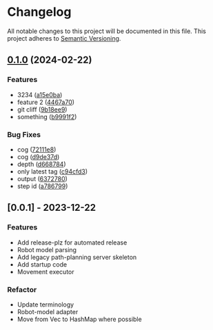 # Changelog

All notable changes to this project will be documented in this file.
This project adheres to [Semantic Versioning](https://semver.org/spec/v2.0.0.html).

## [0.1.0](https://github.com/proton-decay/changelog-update-tests/compare/v0.0.3...v0.1.0) (2024-02-22)


### Features

* 3234 ([a15e0ba](https://github.com/proton-decay/changelog-update-tests/commit/a15e0baf83c1fd0f41f17f13ae08b66b673014f8))
* feature 2 ([4467a70](https://github.com/proton-decay/changelog-update-tests/commit/4467a7070eb95feff1de8d21a1b1cf4a3860b6f6))
* git cliff ([9b18ee9](https://github.com/proton-decay/changelog-update-tests/commit/9b18ee9952062528f2cfb7d01618a50838b41ce3))
* something ([b9991f2](https://github.com/proton-decay/changelog-update-tests/commit/b9991f2a000577674d7f36dc89e78276cee47c03))


### Bug Fixes

* cog ([72111e8](https://github.com/proton-decay/changelog-update-tests/commit/72111e8650110dd4b679f2873121adcdeb48bc60))
* cog ([d9de37d](https://github.com/proton-decay/changelog-update-tests/commit/d9de37d0ab1b769f5230fd93b0e51b4aaaaf6149))
* depth ([d668784](https://github.com/proton-decay/changelog-update-tests/commit/d66878419bad88bbeb8beecd2081d843ea19d279))
* only latest tag ([c94cfd3](https://github.com/proton-decay/changelog-update-tests/commit/c94cfd309751c7fe831544157fd90664af5677ca))
* output ([6372780](https://github.com/proton-decay/changelog-update-tests/commit/63727807b9ad4b5224f66401a9c8d1faa7009369))
* step id ([a786799](https://github.com/proton-decay/changelog-update-tests/commit/a786799b17ae18e229af3c4f7133f21a54c46a07))

## [0.0.1] - 2023-12-22

### Features

- Add release-plz for automated release
- Robot model parsing
- Add legacy path-planning server skeleton
- Add startup code
- Movement executor

### Refactor

- Update terminology
- Robot-model adapter
- Move from Vec to HashMap where possible
